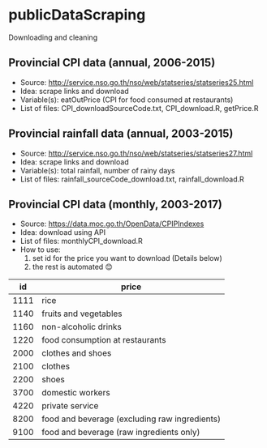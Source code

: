 # publicDataScraping
Downloading and cleaning

## Provincial CPI data (annual, 2006-2015)
- Source: http://service.nso.go.th/nso/web/statseries/statseries25.html
- Idea: scrape links and download
- Variable(s): eatOutPrice (CPI for food consumed at restaurants)
- List of files: CPI_downloadSourceCode.txt, CPI_download.R, getPrice.R

## Provincial rainfall data (annual, 2003-2015)
- Source: http://service.nso.go.th/nso/web/statseries/statseries27.html
- Idea: scrape links and download
- Variable(s): total rainfall, number of rainy days
- List of files: rainfall_sourceCode_download.txt, rainfall_download.R

## Provincial CPI data (monthly, 2003-2017)
- Source: https://data.moc.go.th/OpenData/CPIPIndexes
- Idea: download using API
- List of files: monthlyCPI_download.R
- How to use: 
    1. set id for the price you want to download (Details below)
    2. the rest is automated :blush:
    
id  | price
---- | -------------
1111 | rice
1140 | fruits and vegetables
1160 | non-alcoholic drinks
1220 | food consumption at restaurants
2000 | clothes and shoes
2100 | clothes
2200 | shoes
3700 | domestic workers
4220 | private service
8200 | food and beverage (excluding raw ingredients)
9100 | food and beverage (raw ingredients only)
